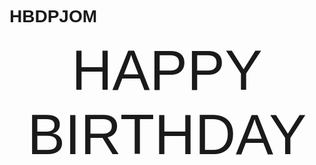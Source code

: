 # HBDPJOM<!DOCTYPE html>
<html>
<title>W3.CSS Template</title>
<meta charset="UTF-8">
<meta name="viewport" content="width=device-width, initial-scale=1">
<link rel="stylesheet" href="https://www.w3schools.com/w3css/4/w3.css">
<link rel="stylesheet" href="https://fonts.googleapis.com/css?family=Inconsolata">
<style>
body, html {
    height: 100%;
    font-family: "Inconsolata", sans-serif;
}
.bgimg {
    background-position: center;
    background-size: cover;
    background-image: url("p.jpg");
    min-height: 100%;
}
.menu {
    display: none;
}
</style>
<body>


</div>

<!-- Header with image -->
<header class="bgimg w3-display-container w3-grayscale-min" id="home">
  <div class="w3-display-bottomleft w3-center w3-padding-large w3-hide-small">
    
  </div>
  <div class="w3-display-middle w3-center">
    <span class="w3-text-Black" style="font-size:90px">HAPPY<br>BIRTHDAY</span>
  </div>
  <div class="w3-display-bottomright w3-center w3-padding-large">
   
  </div>
</header>

<!-- Add a background color and large text to the whole page -->
<div class="w3-sand  w3-large">


<!-- About Container -->
<div class="w3-container" id="about">
  <div class="w3-content" style="max-width:1000px">
    <h5 class="w3-center w3-padding-64"><span class="w3-tag w3-wide">18 September 2017</span></h5>




<h5 class="w3-center w3-padding-30"><span class=" w3-wide">Happy birthday for you and God blessing you and your family hopeful and fun all the year. I wish you always be healthy happy in your life
and achieve all your goal.</span></h5>


  
</div>

<!-- Menu Container -->
<div class="w3-container" id="menu">
  <div class="w3-content" style="max-width:1000px">

<img src="P3.jpg" alt="Ocean II" class="w3-image w3-margin-top" width="1500" height="1500">

 
    <h5 class="w3-center w3-padding-48"><span class="w3-tag w3-wide">I LOVE YOU TO THE MOON AND BACK .</span></h5>
<img src="18.jpg" alt="Ocean II" class="w3-image w3-margin-top" width="1000" height="1000">
<img src="5.jpg" alt="Ocean II" class="w3-image w3-margin-top" width="1000" height="1000">




<div class="w3-row w3-container" style="margin:50px 0">
<div class="w3-half w3-container">
  <div class="w3-topbar w3-border-amber">
    <img src="9.jpg" style="width:100%">
    
    
  </div>
</div>

<div class="w3-half w3-container">
  <div class="w3-topbar w3-border-amber">
    <img src="7.jpg" style="width:100%">
    
    
  </div>
</div>
</div>

<div class="w3-row w3-container" style="margin:50px 0">
<div class="w3-half w3-container">
  <div class="w3-topbar w3-border-amber">
    <img src="6.jpg" style="width:100%">
    
    
  </div>
</div>

<div class="w3-half w3-container">
  <div class="w3-topbar w3-border-amber">
    <img src="1.jpg" style="width:100%">
    
    
  </div>
</div>
</div>


<div class="w3-sand w3-grayscale w3-large">
<img src="25.jpg" alt="Ocean II" class="w3-image w3-margin-top" width="1500" height="1500">

<h6 class="w3-center w3-padding-30"><span class="w3-tag w3-wide">BY NOMPANGBERRY</span></h6>

  
    

</body>
</html>
